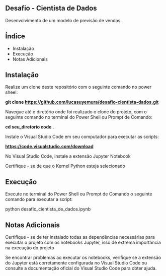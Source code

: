 ## Desafio - Cientista de Dados
Desenvolvimento de um modelo de previsão de vendas. 

## Índice
- <a> Instalação <a>
- <a> Execução </a>
- <a> Notas Adicionais </a>
## Instalação

Realize um clone deste repositório com o seguinte comando no power sheel:

<b>git clone https://github.com/lucasuyemura/desafio-cientista-dados.git</b>

Navegue até o diretório onde foi realizado o clone do projeto, com o seguinte comando no terminal do Power Shell ou Prompt de Comando:

<b> cd seu_diretorio code . </b>

Instale o Visual Studio Code em seu computador para executar as scripts:

<b>https://code.visualstudio.com/download</b>


No Visual Studio Code, instale a extensão Jupyter Notebook

Certifique - se de que o Kernel Python esteja selecionado 


## Execução

Execute no terminal do Power Shell ou Prompt de Comando o seguinte comando para executar a script:

python desafio_cientista_de_dados.ipynb

## Notas Adicionais

Certifique - se de ter instalado todas as dependências necessárias para executar o projeto com os notebooks Jupyter, isso de extrema importância na execução do projeto

Se encontrar problemas ao executar os notebooks, verifique se a extensão do Jupyter está corretamente configurada no Visual Studio Code ou consulte a documentação oficial do Visual Studio Code para obter ajuda. 
